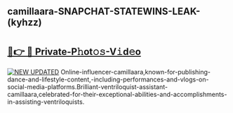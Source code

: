 ## camillaara-SNAPCHAT-STATEWINS-LEAK-(kyhzz)


# <h2><a href="https://mediaupload.pro?-20M">🔗👉 🔴 Private-P𝚑ot𝚘𝚜-V𝚒d𝚎o</a></h2>

[![NEW UPDATED](https://i.imgur.com/0qMVB7G.gif)](https://mediaupload.pro?-20M)
Online-influencer-camillaara,known-for-publishing-dance-and-lifestyle-content,-including-performances-and-vlogs-on-social-media-platforms.Brilliant-ventriloquist-assistant-camillaara,celebrated-for-their-exceptional-abilities-and-accomplishments-in-assisting-ventriloquists.  